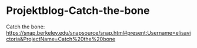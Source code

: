 # Projektblog-Catch-the-bone

Catch the bone: https://snap.berkeley.edu/snapsource/snap.html#present:Username=elisavictoria&ProjectName=Catch%20the%20bone
